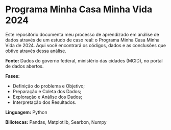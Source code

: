 # Programa Minha Casa Minha Vida 2024
Este repositório documenta meu processo de aprendizado em análise de dados através de um estudo de caso real: o Programa Minha Casa Minha Vida de 2024. Aqui você encontrará os códigos, dados e as conclusões que obtive através dessa análise.

**Fonte:** Dados do governo federal, ministério das cidades (MCID), no portal de dados abertos.

**Fases:**
- Definição do problema e Objetivo;
- Preparação e Coleta dos Dados;
- Exploração e Análise dos Dados;
- Interpretação dos Resultados.

**Linguagem:** Python

**Biliotecas:** Pandas, Matplotlib, Searbon, Numpy
